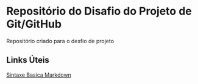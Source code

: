 # Repositório do Disafio do Projeto de Git/GitHub 

Repositório criado para o desfio de projeto

## Links Úteis 

[Sintaxe Basica Markdown](https://www.markdownguide.org/basic-syntax/)
